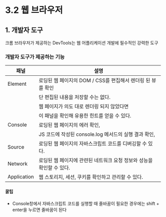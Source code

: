 # 3.2 웹 브라우저

## 1. 개발자 도구

크롬 브라우저가 제공하는 DevTools는 웹 어플리케이션 개발에 필수적인 강력한 도구

### 개발자 도구가 제공하는 기능

| 패널        | 설명                                                                 |
|-------------|----------------------------------------------------------------------|
| Element     | 로딩된 웹 페이지의 DOM / CSS를 편집해서 렌더링 된 뷰를 확인          |
|             | 단 편집된 내용을 저장할 수는 없다.                                   |
|             | 웹 페이지가 의도 대로 렌더링 되지 않았다면                           |
|             | 이 패널을 확인해 유용한 힌트를 얻을 수 있다.                         |
| Console     | 로딩된 웹 페이지의 에러 확인,                                        |
|             | JS 코드에 작성된 console.log 메서드의 실행 결과 확인,                |
| Source      | 로딩된 웹 페이지의 자바스크립트 코드를 디버깅할 수 있다.             |
| Network     | 로딩된 웹 페이지에 관련된 네트워크 요청 정보와 성능을 확인할 수 있다.|
| Application | 웹 스토리지, 세션, 쿠키를 확인하고 관리할 수 있다.                   |

#### 꿀팁

- Console창에서 자바스크립트 코드를 실행할 때 줄바꿈이 필요한 경우에는 shift + enter을 누르면 줄바꿈이 된다

